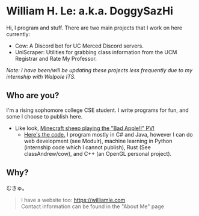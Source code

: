 # William H. Le: a.k.a. DoggySazHi

Hi, I program and stuff. There are two main projects that I work on here currently:
- Cow: A Discord bot for UC Merced Discord servers.
- UniScraper: Utilities for grabbing class information from the UCM Registrar and Rate My Professor.

*Note: I have been/will be updating these projects less frequently due to my internship with Walpole ITS.*

## Who are you?
I'm a rising sophomore college CSE student. I write programs for fun, and some I choose to publish here.
- Like look, [Minecraft sheep playing the "Bad Apple!!" PV!](https://williamle.com/staticstuff/Bad_Apple_Demo.mp4)
  - [Here's the code.](https://github.com/DoggySazHi/RCONHelper)
I program mostly in C# and Java, however I can do web development (see Modulr), machine learning in Python (internship code which I cannot publish), Rust (See classAndrew/cow), and C++ (an OpenGL personal project).

## Why?
むきゅ。
> I have a website too: https://williamle.com  
> Contact information can be found in the "About Me" page
<!--
*i also like playing touhou*
neko miko reimu ai shiteru
neko miko reimu nani shiteru
neko miko reimu stop reading this
-->
